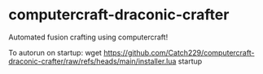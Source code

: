 # computercraft-draconic-crafter
 Automated fusion crafting using computercraft!

To autorun on startup:
wget https://github.com/Catch229/computercraft-draconic-crafter/raw/refs/heads/main/installer.lua startup
